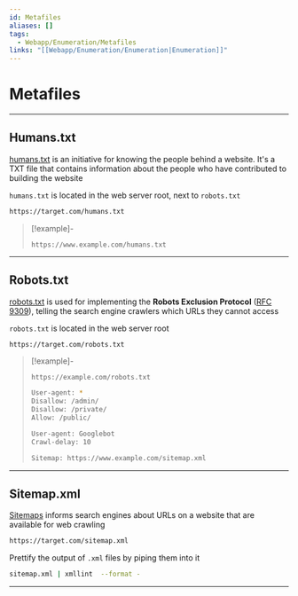 ```yaml
---
id: Metafiles
aliases: []
tags:
  - Webapp/Enumeration/Metafiles
links: "[[Webapp/Enumeration/Enumeration|Enumeration]]"
---
```


<!-- Metafiles {{{-->
# Metafiles

___

<!-- Humans.txt {{{-->
## Humans.txt

[humans.txt](https://humanstxt.org/) is an initiative for knowing the people
behind a website. It's a TXT file that contains information about the people who
have contributed to building the website

`humans.txt` is located in the web server root, next to `robots.txt`

```sh
https://target.com/humans.txt
```

> [!example]-
>
> ```http
> https://www.example.com/humans.txt
> ```

___
<!-- }}} -->

<!-- Robots.txt {{{-->
## Robots.txt

[robots.txt](https://en.wikipedia.org/wiki/Robots.txt) is used for implementing
the **Robots Exclusion Protocol** ([RFC 9309](https://www.rfc-editor.org/rfc/rfc9309.html)),
telling the search engine crawlers which URLs they cannot access

`robots.txt` is located in the web server root

```sh
https://target.com/robots.txt
```

> [!example]-
>
> ```http
> https://example.com/robots.txt
> ```
>
> ```sh
> User-agent: *
> Disallow: /admin/
> Disallow: /private/
> Allow: /public/
>
> User-agent: Googlebot
> Crawl-delay: 10
>
> Sitemap: https://www.example.com/sitemap.xml
> ```

___
<!-- }}} -->

<!-- Sitemap.xml {{{-->
## Sitemap.xml

[Sitemaps](https://en.wikipedia.org/wiki/Sitemaps)
informs search engines about URLs on a website that are available
for web crawling

```sh
https://target.com/sitemap.xml
```

Prettify the output of `.xml` files by piping them into it

```sh
sitemap.xml | xmllint  --format -
```
___
<!-- }}} -->

<!-- }}} -->
